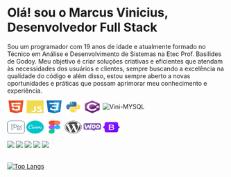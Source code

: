 # Olá! sou o Marcus Vinicius, Desenvolvedor Full Stack
Sou um programador com 19 anos de idade e atualmente formado no Técnico em Análise e Desenvolvimento de Sistemas na Etec Prof. Basilides de Godoy.
Meu objetivo é criar soluções criativas e eficientes que atendam às necessidades dos usuários e clientes, sempre buscando a excelência na qualidade do código e além disso, estou sempre aberto a novas oportunidades e práticas que possam aprimorar meu conhecimento e experiência.

<div style="display: inline_block">
  <img align="center" alt="Vini-HTML" height="30" width="40" src="https://raw.githubusercontent.com/devicons/devicon/master/icons/html5/html5-original.svg">
  <img align="center" alt="Vini-Js" height="30" width="40" src="https://raw.githubusercontent.com/devicons/devicon/master/icons/javascript/javascript-plain.svg">
  <img align="center" alt="Vini-CSS" height="30" width="40" src="https://raw.githubusercontent.com/devicons/devicon/master/icons/css3/css3-original.svg">
  <img align="center" alt="Vini-Python" height="30" width="40" src="https://raw.githubusercontent.com/devicons/devicon/master/icons/python/python-original.svg">
  <img align="center" alt="Vini-Csharp" height="30" width="40" src="https://raw.githubusercontent.com/devicons/devicon/master/icons/csharp/csharp-original.svg">
  <img align="center" alt="Vini-MYSQL" height="30" width="40" src="https://cdn.jsdelivr.net/gh/devicons/devicon/icons/mysql/mysql-original.svg">
</div>
<br>
<div style="display: inline_block">
  <img align="center" alt="Vini-Photoshop" height="30" width="40" src="https://raw.githubusercontent.com/devicons/devicon/master/icons/photoshop/photoshop-line.svg">
  <img align="center" alt="Vini-Canva" height="30" width="40" src="https://raw.githubusercontent.com/devicons/devicon/master/icons/canva/canva-original.svg">
  <img align="center" alt="Vini-Figma" height="30" width="40" src="https://raw.githubusercontent.com/devicons/devicon/master/icons/figma/figma-original.svg">
  <img align="center" alt="Vini-WordPress" height="30" width="40" src="https://raw.githubusercontent.com/devicons/devicon/master/icons/wordpress/wordpress-plain.svg"> 
  <img align="center" alt="Vini-Woocommerce" height="30" width="40" src="https://raw.githubusercontent.com/devicons/devicon/master/icons/woocommerce/woocommerce-original.svg"> 
  <img align="center" alt="Vini-Bootstrap" height="30" width="40" src="https://raw.githubusercontent.com/devicons/devicon/master/icons/bootstrap/bootstrap-original.svg"> 
</div>
<br>
<div style="display: inline_block">
  <a href = "https://wa.me/5511981996294"><img src="https://img.shields.io/badge/WhatsApp-25D366?style=for-the-badge&logo=whatsapp&logoColor=white" target="_blank"></a> 
  <a href="https://www.instagram.com/ops_aguiaar" target="_blank"><img src="https://img.shields.io/badge/Instagram-%23E4405F?style=for-the-badge&logo=instagram&logoColor=white" target="_blank"></a>
  <a href="https://www.linkedin.com/in/marcus-vinicius-paixao" target="_blank"><img src="https://img.shields.io/badge/LinkedIn-%230077B5?style=for-the-badge&logo=linkedin&logoColor=white" target="_blank"></a>
  <a href = "mailto:marcuspaixao0@gmail.com"><img src="https://img.shields.io/badge/Gmail-D14836?style=for-the-badge&logo=gmail&logoColor=white" target="_blank"></a>
  <a href = "https://marcuspaixao.com.br"><img src="https://img.shields.io/badge/WordPress-006E93?style=for-the-badge&logo=wordpress&logoColor=white" target="_blank"></a>
</div>
<br>
<div>

<a href="https://github.com/Vini-Paixao?tab=repositories">![Top Langs](https://github-readme-stats.vercel.app/api/top-langs/?username=Vini-Paixao&layout=compact&theme=midnight-purple)</a>

</div>

